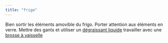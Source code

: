 ```yaml
---
title: "frigo"
---
```


Bien sortir les éléments amovible du frigo. Porter attention aux éléments en verre. Mettre des gants et utiliser un [dégraissant liquide](notes/nettoyage/produits/degraissantLiquide.md) travailler avec une [brosse à vaisselle](notes/nettoyage/outils/brosseVaisselle.md)